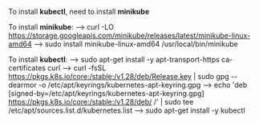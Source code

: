 To install **kubectl**, need to install **minikube**

To install **minikube**:
--> curl -LO https://storage.googleapis.com/minikube/releases/latest/minikube-linux-amd64
--> sudo install minikube-linux-amd64 /usr/local/bin/minikube

To install **kubectl**:
--> sudo apt-get install -y apt-transport-https ca-certificates curl
--> curl -fsSL https://pkgs.k8s.io/core:/stable:/v1.28/deb/Release.key | sudo gpg --dearmor -o /etc/apt/keyrings/kubernetes-apt-keyring.gpg
--> echo 'deb [signed-by=/etc/apt/keyrings/kubernetes-apt-keyring.gpg] https://pkgs.k8s.io/core:/stable:/v1.28/deb/ /' | sudo tee /etc/apt/sources.list.d/kubernetes.list
--> sudo apt-get install -y kubectl

